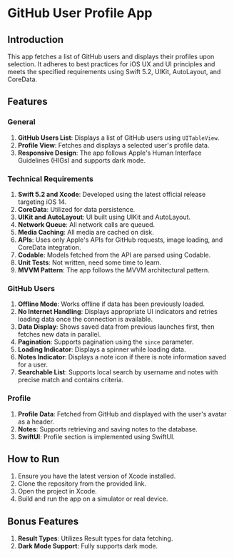 # GitHub User Profile App

## Introduction
This app fetches a list of GitHub users and displays their profiles upon selection. It adheres to best practices for iOS UX and UI principles and meets the specified requirements using Swift 5.2, UIKit, AutoLayout, and CoreData. 

## Features

### General
1. **GitHub Users List**: Displays a list of GitHub users using `UITableView`.
2. **Profile View**: Fetches and displays a selected user's profile data.
3. **Responsive Design**: The app follows Apple's Human Interface Guidelines (HIGs) and supports dark mode.

### Technical Requirements
1. **Swift 5.2 and Xcode**: Developed using the latest official release targeting iOS 14.
2. **CoreData**: Utilized for data persistence.
3. **UIKit and AutoLayout**: UI built using UIKit and AutoLayout.
4. **Network Queue**: All network calls are queued.
5. **Media Caching**: All media are cached on disk.
6. **APIs**: Uses only Apple's APIs for GitHub requests, image loading, and CoreData integration.
7. **Codable**: Models fetched from the API are parsed using Codable.
8. **Unit Tests**: Not written, need some time to learn.
9. **MVVM Pattern**: The app follows the MVVM architectural pattern.

### GitHub Users
1. **Offline Mode**: Works offline if data has been previously loaded.
2. **No Internet Handling**: Displays appropriate UI indicators and retries loading data once the connection is available.
3. **Data Display**: Shows saved data from previous launches first, then fetches new data in parallel.
4. **Pagination**: Supports pagination using the `since` parameter.
5. **Loading Indicator**: Displays a spinner while loading data.
6. **Notes Indicator**: Displays a note icon if there is note information saved for a user.
7. **Searchable List**: Supports local search by username and notes with precise match and contains criteria.

### Profile
1. **Profile Data**: Fetched from GitHub and displayed with the user's avatar as a header.
2. **Notes**: Supports retrieving and saving notes to the database.
3. **SwiftUI**: Profile section is implemented using SwiftUI.

## How to Run
1. Ensure you have the latest version of Xcode installed.
2. Clone the repository from the provided link.
3. Open the project in Xcode.
4. Build and run the app on a simulator or real device.

## Bonus Features
1. **Result Types**: Utilizes Result types for data fetching.
2. **Dark Mode Support**: Fully supports dark mode.
